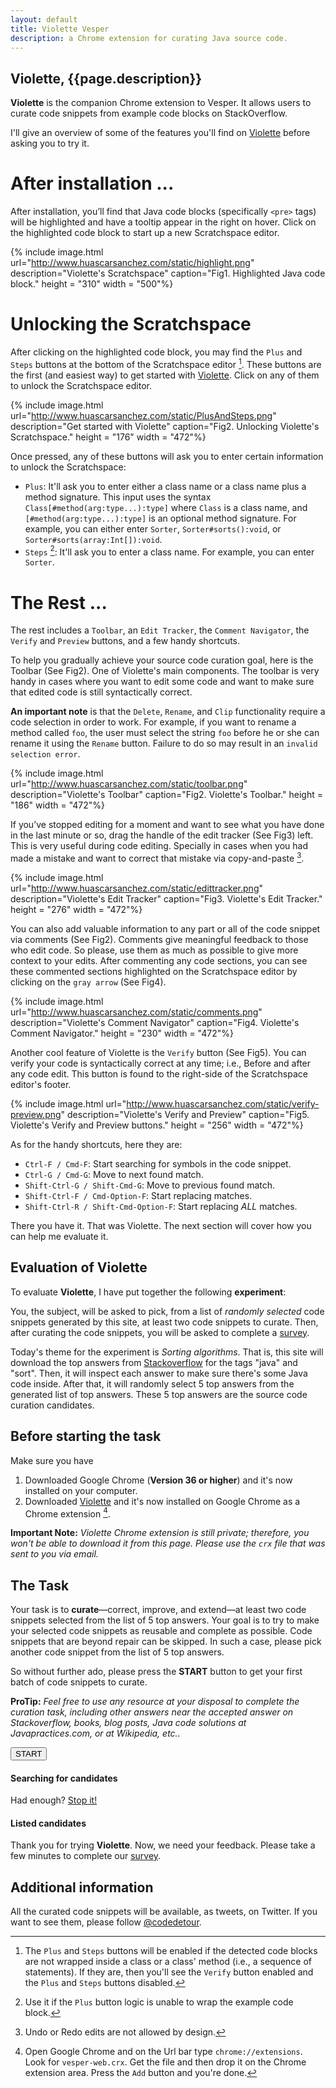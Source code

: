 ```yaml
---
layout: default
title: Violette Vesper
description: a Chrome extension for curating Java source code.
---
```


## Violette, {{page.description}}

**Violette** is the companion Chrome extension to Vesper. It allows users to curate code snippets from example code blocks on StackOverflow.

I'll give an overview of some of the features you'll find on [Violette](https://www.dropbox.com/s/dpse9g1nojt4e73/vesper-web.crx) before asking you to try it.

# After installation ... 

After installation, you’ll find that Java code blocks (specifically `<pre>` tags) will be highlighted and have a tooltip appear in the right on hover. Click on the highlighted code block to start up a new Scratchspace editor.

{% include image.html url="http://www.huascarsanchez.com/static/highlight.png" description="Violette's Scratchspace" caption="Fig1. Highlighted Java code block." height = "310" width = "500"%}

# Unlocking the Scratchspace
 
After clicking on the highlighted code block, you may find the `Plus` and `Steps` buttons at the bottom of the Scratchspace editor [^1]. These buttons are the first (and easiest way) to get started with [Violette](https://www.dropbox.com/s/dpse9g1nojt4e73/vesper-web.crx). Click on any of them to unlock the Scratchspace editor.

{% include image.html url="http://www.huascarsanchez.com/static/PlusAndSteps.png" description="Get started with Violette" caption="Fig2. Unlocking Violette's Scratchspace." height = "176" width = "472"%}

Once pressed, any of these buttons will ask you to enter certain information to unlock the Scratchspace:

* `Plus`: It'll ask you to enter either a class name or a class name plus a method signature. This input uses the syntax `Class[#method(arg:type...):type]` where `Class` is a class name, and `[#method(arg:type...):type]` is an optional method signature. For example, you can either enter `Sorter`, `Sorter#sorts():void`, or `Sorter#sorts(array:Int[]):void`.     
* `Steps` [^3]: It'll ask you to enter a class name. For example, you can enter `Sorter`. 

# The Rest ...

The rest includes a `Toolbar`, an `Edit Tracker`, the `Comment Navigator`, the `Verify` and `Preview` buttons, and a few handy shortcuts.
 
To help you gradually achieve your source code curation goal, here is the Toolbar (See Fig2). One of Violette's main components. The toolbar is very handy in cases where you want to edit some code and want to make sure that edited code is still syntactically correct. 

**An important note** is that the `Delete`, `Rename`, and `Clip` functionality require a code selection in order to work. For example, if you want to rename a method called `foo`, the user must select the string `foo` before he or she can rename it using the `Rename` button. Failure to do so may result in an `invalid selection error`.            
      
{% include image.html url="http://www.huascarsanchez.com/static/toolbar.png" description="Violette's Toolbar" caption="Fig2. Violette's Toolbar." height = "186" width = "472"%}

If you’ve stopped editing for a moment and want to see what you have done in the last minute or so, drag the handle of the edit tracker (See Fig3) left. This is very useful during code editing. Specially in cases when you had made a mistake and want to correct that mistake via copy-and-paste [^2].

{% include image.html url="http://www.huascarsanchez.com/static/edittracker.png" description="Violette's Edit Tracker" caption="Fig3. Violette's Edit Tracker." height = "276" width = "472"%}

You can also add valuable information to any part or all of the code snippet via comments (See Fig2). Comments give meaningful feedback to those who edit code. So please, use them as much as possible to give more context to your edits. After commenting any code sections, you can see these commented sections highlighted on the Scratchspace editor by clicking on the `gray arrow` (See Fig4).     

{% include image.html url="http://www.huascarsanchez.com/static/comments.png" description="Violette's Comment Navigator" caption="Fig4. Violette's Comment Navigator." height = "230" width = "472"%}

Another cool feature of Violette is the `Verify` button (See Fig5). You can verify your code is syntactically correct at any time; i.e., Before and after any code edit. This button is found to the right-side of the Scratchspace editor's footer.   
 
{% include image.html url="http://www.huascarsanchez.com/static/verify-preview.png" description="Violette's Verify and Preview" caption="Fig5. Violette's Verify and Preview buttons." height = "256" width = "472"%}

As for the handy shortcuts, here they are:

* `Ctrl-F / Cmd-F`: Start searching for symbols in the code snippet.
* `Ctrl-G / Cmd-G`: Move to next found match.
* `Shift-Ctrl-G / Shift-Cmd-G`: Move to previous found match.
* `Shift-Ctrl-F / Cmd-Option-F`: Start replacing matches.
* `Shift-Ctrl-R / Shift-Cmd-Option-F`: Start replacing *ALL* matches.

There you have it. That was Violette. The next section will cover how you can help me evaluate it.

## Evaluation of Violette

To evaluate **Violette**, I have put together the following **experiment**:

You, the subject, will be asked to pick, from a list of *randomly selected* code snippets generated by this site, at least two code snippets to curate. Then, after curating the code snippets, you will be asked to complete a [survey](http://goo.gl/vzqmzG).

Today's theme for the experiment is *Sorting algorithms*. That is, this site will download the top answers from [Stackoverflow](http://www.stackoverflow.com) for the tags "java" and "sort". Then, it will inspect each answer to make sure there's some Java code inside. After that, it will randomly select 5 top answers from the generated list of top answers. These 5 top answers are the source code curation candidates.


## Before starting the task

Make sure you have 

1. Downloaded Google Chrome (**Version 36 or higher**) and it's now installed on your computer.
2. Downloaded [Violette](https://www.dropbox.com/s/dpse9g1nojt4e73/vesper-web.crx) and it's now installed on Google Chrome as a Chrome extension [^4]. 

**Important Note:** *Violette Chrome extension is still private; therefore, you won't be able to download it from this page. Please use the `crx` file that was sent to you via email.*   


## The Task

Your task is to **curate**—correct, improve, and extend—at least two code snippets selected from the list of 5 top answers. Your goal is to try to make your selected code snippets as reusable and complete as possible. Code snippets that are beyond repair can be skipped. In such a case, please pick another code snippet from the list of 5 top answers.

So without further ado, please press the **START** button to get your first batch of code snippets to curate.

**ProTip:** *Feel free to use any resource at your disposal to complete the curation task, including other answers near the accepted answer on Stackoverflow, books, blog posts, Java code solutions at Javapractices.com, or at Wikipedia, etc..*   

<div class="searcher">
    <button id="search">START</button>
</div>

<div id="columns">
    <div id="left-col">
        <h4><strong>Searching for candidates</strong></h4>
        <div id="logger"></div>
        <div id="stopper" class="hide">
           Had enough? <a href="#" id="stop">Stop it!</a>
        </div>
    </div>
</div>
<div id="right-col">
    <h4><strong>Listed candidates</strong></h4>
    <div id="displayer"></div>
</div>
<div id="clear"></div>


Thank you for trying **Violette**. Now, we need your feedback. Please take a few minutes to complete our [survey](http://goo.gl/vzqmzG).


## Additional information

All the curated code snippets will be available, as tweets, on Twitter. If you want to see them, please follow [@codedetour](https://twitter.com/codedetour).

[^1]: The `Plus` and `Steps` buttons will be enabled if the detected code blocks are not wrapped inside a class or a class' method (i.e., a sequence of statements). If they are, then you'll see the `Verify` button enabled and the `Plus` and `Steps` buttons disabled. 

[^2]: Undo or Redo edits are not allowed by design.   

[^3]: Use it if the `Plus` button logic is unable to wrap the example code block.
 
[^4]: Open Google Chrome and on the Url bar type `chrome://extensions`. Look for `vesper-web.crx`. Get the file and then drop it on the Chrome extension area. Press the `Add` button and you're done.  